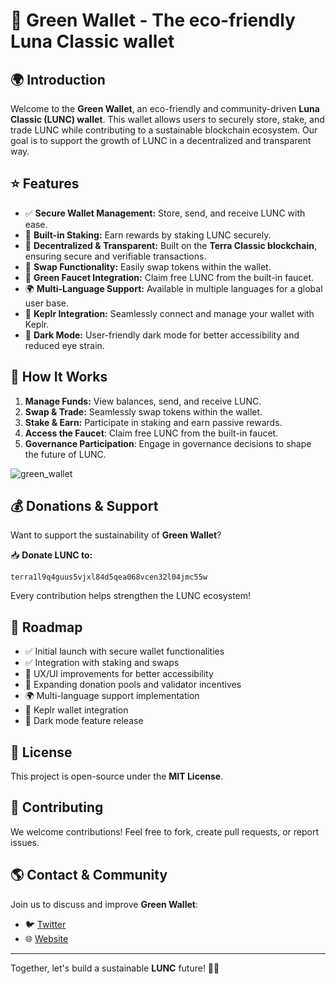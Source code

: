 # 🌿 Green Wallet - The eco-friendly Luna Classic wallet

## 🌍 Introduction
Welcome to the **Green Wallet**, an eco-friendly and community-driven **Luna Classic (LUNC) wallet**. This wallet allows users to securely store, stake, and trade LUNC while contributing to a sustainable blockchain ecosystem. Our goal is to support the growth of LUNC in a decentralized and transparent way.

## ⭐ Features
- ✅ **Secure Wallet Management:** Store, send, and receive LUNC with ease.
- 🔄 **Built-in Staking:** Earn rewards by staking LUNC securely.
- 🔐 **Decentralized & Transparent:** Built on the **Terra Classic blockchain**, ensuring secure and verifiable transactions.
- 🔄 **Swap Functionality:** Easily swap tokens within the wallet.
- 💚 **Green Faucet Integration:** Claim free LUNC from the built-in faucet.
- 🌍 **Multi-Language Support:** Available in multiple languages for a global user base.
- 🔗 **Keplr Integration:** Seamlessly connect and manage your wallet with Keplr.
- 🌙 **Dark Mode:** User-friendly dark mode for better accessibility and reduced eye strain.

## 🔹 How It Works
1. **Manage Funds:** View balances, send, and receive LUNC.
3. **Swap & Trade:** Seamlessly swap tokens within the wallet.
4. **Stake & Earn:** Participate in staking and earn passive rewards.
5. **Access the Faucet**: Claim free LUNC from the built-in faucet.
6. **Governance Participation**: Engage in governance decisions to shape the future of LUNC.

![green_wallet](https://github.com/user-attachments/assets/7f220ec7-df0b-427b-8a1d-1d45261676c6)


## 💰 Donations & Support
Want to support the sustainability of **Green Wallet**?

📥 **Donate LUNC to:**
```
terra1l9q4guus5vjxl84d5qea068vcen32l04jmc55w
```

Every contribution helps strengthen the LUNC ecosystem!

## 📌 Roadmap
- ✅ Initial launch with secure wallet functionalities
- ✅ Integration with staking and swaps
- 🔄 UX/UI improvements for better accessibility
- 🚀 Expanding donation pools and validator incentives
- 🌍 Multi-language support implementation
- 🔗 Keplr wallet integration
- 🌙 Dark mode feature release

## 📜 License
This project is open-source under the **MIT License**.

## 🤝 Contributing
We welcome contributions! Feel free to fork, create pull requests, or report issues.

## 🌎 Contact & Community
Join us to discuss and improve **Green Wallet**:
- 🐦 [Twitter](https://twitter.com/GreenFrndLabs)
- 🌐 [Website](https://www.greenfriendlylabs.com/)

---
Together, let's build a sustainable **LUNC** future! 🌿🚀
